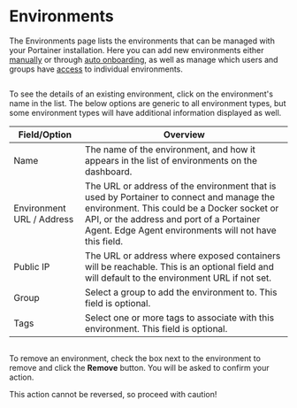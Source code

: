 # Environments

The Environments page lists the environments that can be managed with your Portainer installation. Here you can add new environments either [manually](add/) or through [auto onboarding](aeec.md), as well as manage which users and groups have [access](access.md) to individual environments.

<figure><img src="../../.gitbook/assets/2.20-environments-list.png" alt=""><figcaption></figcaption></figure>

To see the details of an existing environment, click on the environment's name in the list. The below options are generic to all environment types, but some environment types will have additional information displayed as well.

| Field/Option              | Overview                                                                                                                                                                                                                                     |
| ------------------------- | -------------------------------------------------------------------------------------------------------------------------------------------------------------------------------------------------------------------------------------------- |
| Name                      | The name of the environment, and how it appears in the list of environments on the dashboard.                                                                                                                                                |
| Environment URL / Address | The URL or address of the environment that is used by Portainer to connect and manage the environment. This could be a Docker socket or API, or the address and port of a Portainer Agent. Edge Agent environments will not have this field. |
| Public IP                 | The URL or address where exposed containers will be reachable. This is an optional field and will default to the environment URL if not set.                                                                                                 |
| Group                     | Select a group to add the environment to. This field is optional.                                                                                                                                                                            |
| Tags                      | Select one or more tags to associate with this environment. This field is optional.                                                                                                                                                          |

<figure><img src="../../.gitbook/assets/2.20-environments-details.png" alt=""><figcaption></figcaption></figure>

To remove an environment, check the box next to the environment to remove and click the **Remove** button. You will be asked to confirm your action.


This action cannot be reversed, so proceed with caution!

